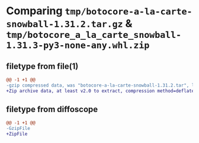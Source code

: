 # Comparing `tmp/botocore-a-la-carte-snowball-1.31.2.tar.gz` & `tmp/botocore_a_la_carte_snowball-1.31.3-py3-none-any.whl.zip`

## filetype from file(1)

```diff
@@ -1 +1 @@
-gzip compressed data, was "botocore-a-la-carte-snowball-1.31.2.tar", last modified: Wed Jul 12 01:44:54 2023, max compression
+Zip archive data, at least v2.0 to extract, compression method=deflate
```

## filetype from diffoscope

```diff
@@ -1 +1 @@
-GzipFile
+ZipFile
```

